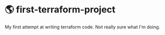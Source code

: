 # 🌎 first-terraform-project
My first attempt at writing terraform code. Not really sure what I'm doing.

